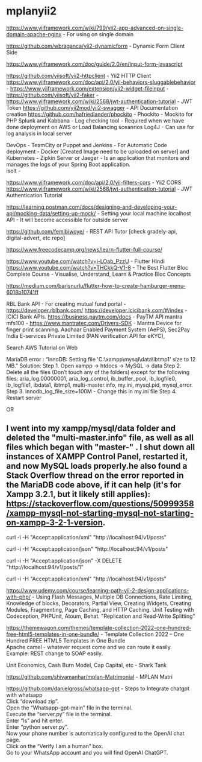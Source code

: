 # mplanyii2

https://www.yiiframework.com/wiki/799/yii2-app-advanced-on-single-domain-apache-nginx - For using on single domain

https://github.com/wbraganca/yii2-dynamicform - Dynamic Form Client Side

https://www.yiiframework.com/doc/guide/2.0/en/input-form-javascript 

https://github.com/yiisoft/yii2-httpclient - Yii2 HTTP Client
https://www.yiiframework.com/doc/api/2.0/yii-behaviors-sluggablebehavior - 
https://www.yiiframework.com/extension/yii2-widget-fileinput - 
https://github.com/yiisoft/yii2-faker - 
https://www.yiiframework.com/wiki/2568/jwt-authentication-tutorial - JWT Token
https://github.com/yii2mod/yii2-swagger - API Documentation creation
https://github.com/hafriedlander/phockito - Phockito - Mockito for PHP
Splunk and Kabbana - Log checking tool - Required when we have done deployment on AWS or Load Balancing sceanrios
Log4J - Can use for log analysis in local server
 
DevOps - TeamCity or Puppet and Jenkins - For Automatic Code deployment -
Docker [Created Image need to be uploaded on server] and Kubernetes - 
Zipkin Server or Jaeger - Is an application that monitors and manages the logs of your Spring Boot application.  
isolt - 

https://www.yiiframework.com/doc/api/2.0/yii-filters-cors - Yii2 CORS
https://www.yiiframework.com/wiki/2568/jwt-authentication-tutorial - JWT Authentication Tutorial

https://learning.postman.com/docs/designing-and-developing-your-api/mocking-data/setting-up-mock/ - Setting your local machine localhost API - It will become accessible for outside server

https://github.com/femibiwoye/ - REST API Tutor [check gradely-api, digital-advert, etc repo]

https://www.freecodecamp.org/news/learn-flutter-full-course/

https://www.youtube.com/watch?v=j-LOab_PzzU - Flutter Hindi
https://www.youtube.com/watch?v=THCkkQ-V1-8 - The Best Flutter Bloc Complete Course - Visualise, Understand, Learn & Practice Bloc Concepts

https://medium.com/barisnurlu/flutter-how-to-create-hamburger-menu-6018b10741ff

RBL Bank API - For creating mutual fund portal - https://developer.rblbank.com/
https://developer.icicibank.com/#/index - ICICI Bank APIs.
https://business.paytm.com/docs - PayTM API
mantra mfs100 - https://www.mantratec.com/Drivers-SDK - Mantra Device for finger print scanning.
Aadhaar Enabled Payment System (AePS), Sec2Pay India E-services Private Limited (PAN verification API for eKYC), 

Search AWS Tutorial on Web

MariaDB error : “InnoDB: Setting file 'C:\xampp\mysql\data\ibtmp1' size to 12 MB."
Solution: 
Step 1. Open xampp -> htdocs -> MySQL -> data
Step 2. Delete all the files (Don’t touch any of the folders) except for
the following files: aria_log.00000001, aria_log_control,
ib_buffer_pool, ib_logfile0, ib_logfile1, ibdata1, ibtmp1,
multi-master.info, my.ini, mysql.pid, mysql_error.
Step 3. innodb_log_file_size=100M - Change this in my.ini file
Step 4. Restart server

OR

I went into my xampp/mysql/data folder and deleted the "multi-master.info" file, as well as all files which began with "master-" . I shut down all instances of XAMPP Control Panel, restarted it, and now MySQL loads properly.he also found a Stack Overflow thread on the error reported in the MariaDB code above, if it can help (it's for Xampp 3.2.1, but it likely still applies): https://stackoverflow.com/questions/50999358/xampp-mysql-not-starting-mysql-not-starting-on-xampp-3-2-1-version.
------------------------------------------------------------------------------------------------------------------------------------------------------------------
curl -i -H "Accept:application/xml" "http://localhost:94/v1/posts"

curl -i -H "Accept:application/json" "http://localhost:94/v1/posts"

curl -i -H "Accept:application/json" -X DELETE "http://localhost:94/v1/posts/1"

curl -i -H "Accept:application/xml" "http://localhost:94/v1/posts"

https://www.udemy.com/course/learning-path-yii-2-design-applications-with-php/ - Using Flash Messages, Multiple DB Connections, Rate Limiting,  Knowledge of blocks, Decorators, Partial View, Creating Widgets, Creating Modules, Fragmenting, Page Caching, and HTTP Caching. Unit Testing with Codeception, PHPUnit, Atoum, Behat. "Replication and Read-Write Splitting"<br />

https://themewagon.com/themes/template-collection-2022-one-hundred-free-html5-templates-in-one-bundle/ - Template Collection 2022 – One Hundred FREE HTML5 Templates in One Bundle<br />
Apache camel - whatever request come and we can route it easily. Example: REST change to SOAP easily.<br />

Unit Economics, Cash Burn Model, Cap Capital, etc - Shark Tank<br />

https://github.com/shivamanhar/mplan-Matrimonial - MPLAN Matri<br />

https://github.com/danielgross/whatsapp-gpt - Steps to Integrate chatgpt with whatsapp<br />
Click “download zip”.<br />
Open the “Whatsapp-gpt-main” file in the terminal.<br />
Execute the “server.py” file in the terminal. <br />
Enter “ls” and hit enter.<br />
Enter “python server.py”.<br />
Now your phone number is automatically configured to the OpenAI chat page. <br />
Click on the “Verify I am a human” box.<br />
Go to your WhatsApp account and you will find OpenAI ChatGPT.<br />
